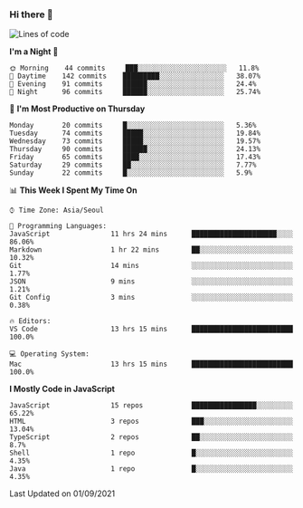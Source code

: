 ### Hi there 👋

<!--START_SECTION:waka-->
![Lines of code](https://img.shields.io/badge/From%20Hello%20World%20I%27ve%20Written-376770%20lines%20of%20code-blue)

**I'm a Night 🦉** 

```text
🌞 Morning    44 commits     ███░░░░░░░░░░░░░░░░░░░░░░   11.8% 
🌆 Daytime    142 commits    █████████░░░░░░░░░░░░░░░░   38.07% 
🌃 Evening    91 commits     ██████░░░░░░░░░░░░░░░░░░░   24.4% 
🌙 Night      96 commits     ██████░░░░░░░░░░░░░░░░░░░   25.74%

```
📅 **I'm Most Productive on Thursday** 

```text
Monday       20 commits     █░░░░░░░░░░░░░░░░░░░░░░░░   5.36% 
Tuesday      74 commits     █████░░░░░░░░░░░░░░░░░░░░   19.84% 
Wednesday    73 commits     █████░░░░░░░░░░░░░░░░░░░░   19.57% 
Thursday     90 commits     ██████░░░░░░░░░░░░░░░░░░░   24.13% 
Friday       65 commits     ████░░░░░░░░░░░░░░░░░░░░░   17.43% 
Saturday     29 commits     ██░░░░░░░░░░░░░░░░░░░░░░░   7.77% 
Sunday       22 commits     █░░░░░░░░░░░░░░░░░░░░░░░░   5.9%

```


📊 **This Week I Spent My Time On** 

```text
⌚︎ Time Zone: Asia/Seoul

💬 Programming Languages: 
JavaScript               11 hrs 24 mins      █████████████████████░░░░   86.06% 
Markdown                 1 hr 22 mins        ██░░░░░░░░░░░░░░░░░░░░░░░   10.32% 
Git                      14 mins             ░░░░░░░░░░░░░░░░░░░░░░░░░   1.77% 
JSON                     9 mins              ░░░░░░░░░░░░░░░░░░░░░░░░░   1.21% 
Git Config               3 mins              ░░░░░░░░░░░░░░░░░░░░░░░░░   0.38%

🔥 Editors: 
VS Code                  13 hrs 15 mins      █████████████████████████   100.0%

💻 Operating System: 
Mac                      13 hrs 15 mins      █████████████████████████   100.0%

```

**I Mostly Code in JavaScript** 

```text
JavaScript               15 repos            ████████████████░░░░░░░░░   65.22% 
HTML                     3 repos             ███░░░░░░░░░░░░░░░░░░░░░░   13.04% 
TypeScript               2 repos             ██░░░░░░░░░░░░░░░░░░░░░░░   8.7% 
Shell                    1 repo              █░░░░░░░░░░░░░░░░░░░░░░░░   4.35% 
Java                     1 repo              █░░░░░░░░░░░░░░░░░░░░░░░░   4.35%

```



 Last Updated on 01/09/2021
<!--END_SECTION:waka-->

<!--
**gyoon-dev/gyoon-dev** is a ✨ _special_ ✨ repository because its `README.md` (this file) appears on your GitHub profile.

Here are some ideas to get you started:

- 🔭 I’m currently working on ...
- 🌱 I’m currently learning ...
- 👯 I’m looking to collaborate on ...
- 🤔 I’m looking for help with ...
- 💬 Ask me about ...
- 📫 How to reach me: ...
- 😄 Pronouns: ...
- ⚡ Fun fact: ...
-->
